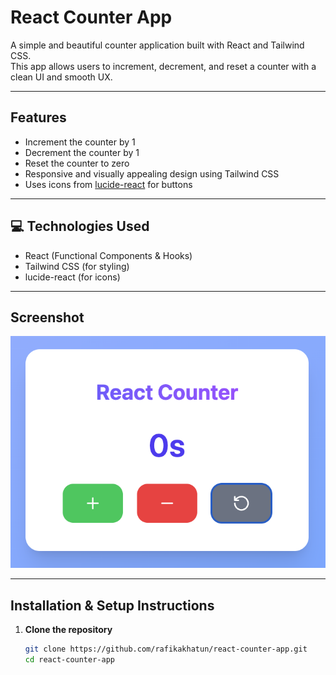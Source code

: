 # React Counter App

A simple and beautiful counter application built with React and Tailwind CSS.  
This app allows users to increment, decrement, and reset a counter with a clean UI and smooth UX.

---

##  Features

- Increment the counter by 1  
- Decrement the counter by 1  
- Reset the counter to zero  
- Responsive and visually appealing design using Tailwind CSS  
- Uses icons from [lucide-react](https://lucide.dev/) for buttons  

---

## 💻 Technologies Used

- React (Functional Components & Hooks)  
- Tailwind CSS (for styling)  
- lucide-react (for icons)  

---

##  Screenshot

![React Counter App Screenshot](src/assets/readme-screenshot.png)


---

##  Installation & Setup Instructions

1. **Clone the repository**

   ```bash
   git clone https://github.com/rafikakhatun/react-counter-app.git
   cd react-counter-app
